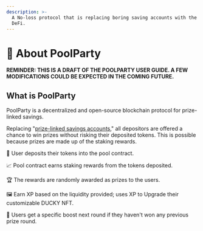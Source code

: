 ```yaml
---
description: >-
  A No-loss protocol that is replacing boring saving accounts with the power of
  DeFi.
---
```


# 🎉 About PoolParty

**REMINDER: THIS IS A DRAFT OF THE POOLPARTY USER GUIDE.  A FEW MODIFICATIONS COULD BE EXPECTED IN THE COMING FUTURE.**

## What is PoolParty

PoolParty is a decentralized and open-source blockchain protocol for prize-linked savings.&#x20;

Replacing "[prize-linked savings accounts](https://en.wikipedia.org/wiki/Prize-linked\_savings\_account)," all depositors are offered a chance to win prizes without risking their deposited tokens. This is possible because prizes are made up of the staking rewards.

🏦 User deposits their tokens into the pool contract.

📈 Pool contract earns staking rewards from the tokens deposited.

🏆 The rewards are randomly awarded as prizes to the users.

🖼 Earn XP based on the liquidity provided; uses XP to Upgrade their customizable DUCKY NFT.

💉 Users get a specific boost next round if they haven't won any previous prize round.


